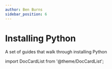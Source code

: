 ```yaml
---
author: Ben Burns
sidebar_position: 6
---
```


# Installing Python
A set of guides that walk through installing Python

import DocCardList from '@theme/DocCardList';

<DocCardList />